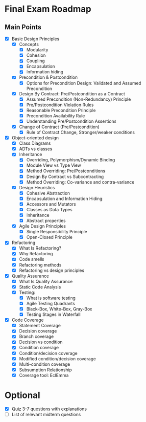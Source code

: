 # Final Exam Roadmap

## Main Points

- [X] Basic Design Principles
  - [X] Concepts 
    - [X] Modularity
    - [X] Cohesion
    - [X] Coupling
    - [X] Encapsulation
    - [X] Information hiding
  - [X] Precondition & Postcondition
    - [X] Options for Precondition Design: Validated and Assumed Precondition
  - [X] Design By Contract: Pre/Postcondition as a Contract
    - [X] Assumed Precondition (Non-Redundancy) Principle
    - [X] Pre/Postcondition Violation Rules
    - [X] Reasonable Precondition Principle
    - [X] Precondition Availability Rule
    - [X] Understanding Pre/Postcondition Assertions
  - [X] Change of Contract (Pre/Postcondition) 
    - [X] Rule of Contract Change, Stronger/weaker conditions
- [X] Object-oriented design
  - [X] Class Diagrams 
  - [X] ADTs vs classes
  - [X] Inheritance
    - [X] Overriding, Polymorphism/Dynamic Binding
    - [X] Module View vs Type View
    - [X] Method Overriding: Pre/Postconditions
    - [X] Design By Contract vs Subcontracting
    - [X] Method Overriding: Co-variance and contra-variance
  - [X] Design Heuristics
    - [X] Cohesive Abstraction
    - [X] Encapsulation and Information Hiding
    - [X] Accessors and Mutators
    - [X] Classes as Data Types
    - [X] Inheritance
    - [X] Abstract properties
  - [X] Agile Design Principles
    - [X] Single Responsibility Principle
    - [X] Open-Closed Principle
- [X] Refactoring
  - [X] What Is Refactoring?
  - [X] Why Refactoring
  - [X] Code smells
  - [X] Refactoring methods
  - [X] Refactoring vs design principles
- [X] Quality Assurance
  - [X] What Is Quality Assurance
  - [X] Static Code Analysis
  - [X] Testing: 
    - [X] What is software testing
    - [X] Agile Testing Quadrants
    - [X] Black-Box, White-Box, Gray-Box
    - [X] Testing Stages in Waterfall
- [X] Code Coverage
  - [X] Statement Coverage
  - [X] Decision coverage
  - [X] Branch coverage 
  - [X] Decision vs condition
  - [X] Condition coverage
  - [X] Condition/decision coverage
  - [X] Modified condition/decision coverage
  - [X] Multi-condition coverage
  - [X] Subsumption Relationship 
  - [X] Coverage tool: EclEmma

# Optional

- [X] Quiz 3-7 questions with explanations
- [ ] List of relevant midterm questions
